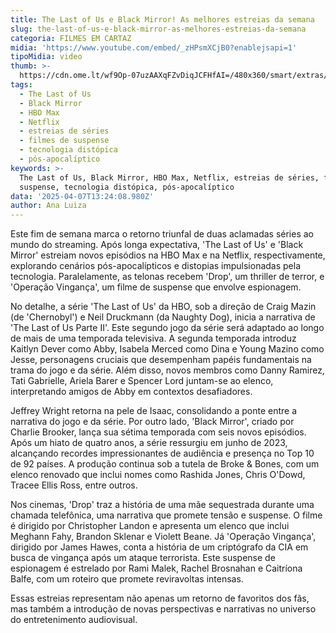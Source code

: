 ```yaml
---
title: The Last of Us e Black Mirror! As melhores estreias da semana
slug: the-last-of-us-e-black-mirror-as-melhores-estreias-da-semana
categoria: FILMES EM CARTAZ
midia: 'https://www.youtube.com/embed/_zHPsmXCjB0?enablejsapi=1'
tipoMidia: video
thumb: >-
  https://cdn.ome.lt/wf9Op-07uzAAXqFZvDiqJCFHfAI=/480x360/smart/extras/conteudos/lastofussegundatemporada.jpg
tags:
  - The Last of Us
  - Black Mirror
  - HBO Max
  - Netflix
  - estreias de séries
  - filmes de suspense
  - tecnologia distópica
  - pós-apocalíptico
keywords: >-
  The Last of Us, Black Mirror, HBO Max, Netflix, estreias de séries, filmes de
  suspense, tecnologia distópica, pós-apocalíptico
data: '2025-04-07T13:24:08.980Z'
author: Ana Luiza
---
```


Este fim de semana marca o retorno triunfal de duas aclamadas séries ao mundo do streaming. Após longa expectativa, 'The Last of Us' e 'Black Mirror' estreiam novos episódios na HBO Max e na Netflix, respectivamente, explorando cenários pós-apocalípticos e distopias impulsionadas pela tecnologia. Paralelamente, as telonas recebem 'Drop', um thriller de terror, e 'Operação Vingança', um filme de suspense que envolve espionagem.

No detalhe, a série 'The Last of Us' da HBO, sob a direção de Craig Mazin (de 'Chernobyl') e Neil Druckmann (da Naughty Dog), inicia a narrativa de 'The Last of Us Parte II'. Este segundo jogo da série será adaptado ao longo de mais de uma temporada televisiva. A segunda temporada introduz Kaitlyn Dever como Abby, Isabela Merced como Dina e Young Mazino como Jesse, personagens cruciais que desempenham papéis fundamentais na trama do jogo e da série. Além disso, novos membros como Danny Ramirez, Tati Gabrielle, Ariela Barer e Spencer Lord juntam-se ao elenco, interpretando amigos de Abby em contextos desafiadores.

Jeffrey Wright retorna na pele de Isaac, consolidando a ponte entre a narrativa do jogo e da série. Por outro lado, 'Black Mirror', criado por Charlie Brooker, lança sua sétima temporada com seis novos episódios. Após um hiato de quatro anos, a série ressurgiu em junho de 2023, alcançando recordes impressionantes de audiência e presença no Top 10 de 92 países. A produção continua sob a tutela de Broke & Bones, com um elenco renovado que inclui nomes como Rashida Jones, Chris O'Dowd, Tracee Ellis Ross, entre outros.

Nos cinemas, 'Drop' traz a história de uma mãe sequestrada durante uma chamada telefônica, uma narrativa que promete tensão e suspense. O filme é dirigido por Christopher Landon e apresenta um elenco que inclui Meghann Fahy, Brandon Sklenar e Violett Beane. Já 'Operação Vingança', dirigido por James Hawes, conta a história de um criptógrafo da CIA em busca de vingança após um ataque terrorista. Este suspense de espionagem é estrelado por Rami Malek, Rachel Brosnahan e Caitríona Balfe, com um roteiro que promete reviravoltas intensas.

Essas estreias representam não apenas um retorno de favoritos dos fãs, mas também a introdução de novas perspectivas e narrativas no universo do entretenimento audiovisual.
